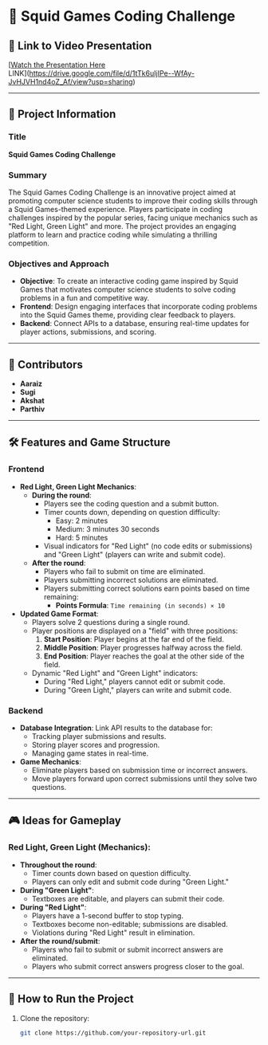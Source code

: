 # 🦑 Squid Games Coding Challenge

## 🎥 Link to Video Presentation
[[Watch the Presentation Here](#)  
LINK](https://drive.google.com/file/d/1tTk6uIjIPe--WfAy-JvHJVH1nd4oZ_Af/view?usp=sharing)

---

## 📖 Project Information

### Title
**Squid Games Coding Challenge**

### Summary
The Squid Games Coding Challenge is an innovative project aimed at promoting computer science students to improve their coding skills through a Squid Games-themed experience. Players participate in coding challenges inspired by the popular series, facing unique mechanics such as "Red Light, Green Light" and more. The project provides an engaging platform to learn and practice coding while simulating a thrilling competition.

### Objectives and Approach
- **Objective**: To create an interactive coding game inspired by Squid Games that motivates computer science students to solve coding problems in a fun and competitive way.
- **Frontend**: Design engaging interfaces that incorporate coding problems into the Squid Games theme, providing clear feedback to players.
- **Backend**: Connect APIs to a database, ensuring real-time updates for player actions, submissions, and scoring.

---

## 👥 Contributors
- **Aaraiz**
- **Sugi**
- **Akshat**
- **Parthiv**

---

## 🛠️ Features and Game Structure

### Frontend
- **Red Light, Green Light Mechanics**:
  - **During the round**:
    - Players see the coding question and a submit button.
    - Timer counts down, depending on question difficulty:
      - Easy: 2 minutes
      - Medium: 3 minutes 30 seconds
      - Hard: 5 minutes
    - Visual indicators for "Red Light" (no code edits or submissions) and "Green Light" (players can write and submit code).
  - **After the round**:
    - Players who fail to submit on time are eliminated.
    - Players submitting incorrect solutions are eliminated.
    - Players submitting correct solutions earn points based on time remaining:
      - **Points Formula**: `Time remaining (in seconds) × 10`
- **Updated Game Format**:
  - Players solve 2 questions during a single round.
  - Player positions are displayed on a "field" with three positions:
    1. **Start Position**: Player begins at the far end of the field.
    2. **Middle Position**: Player progresses halfway across the field.
    3. **End Position**: Player reaches the goal at the other side of the field.
  - Dynamic "Red Light" and "Green Light" indicators:
    - During "Red Light," players cannot edit or submit code.
    - During "Green Light," players can write and submit code.

### Backend
- **Database Integration**: Link API results to the database for:
  - Tracking player submissions and results.
  - Storing player scores and progression.
  - Managing game states in real-time.
- **Game Mechanics**:
  - Eliminate players based on submission time or incorrect answers.
  - Move players forward upon correct submissions until they solve two questions.

---

## 🎮 Ideas for Gameplay

### Red Light, Green Light (Mechanics):
- **Throughout the round**:
  - Timer counts down based on question difficulty.
  - Players can only edit and submit code during "Green Light."
- **During "Green Light"**:
  - Textboxes are editable, and players can submit their code.
- **During "Red Light"**:
  - Players have a 1-second buffer to stop typing.
  - Textboxes become non-editable; submissions are disabled.
  - Violations during "Red Light" result in elimination.
- **After the round/submit**:
  - Players who fail to submit or submit incorrect answers are eliminated.
  - Players who submit correct answers progress closer to the goal.

---

## 🔗 How to Run the Project
1. Clone the repository:
   ```bash
   git clone https://github.com/your-repository-url.git
